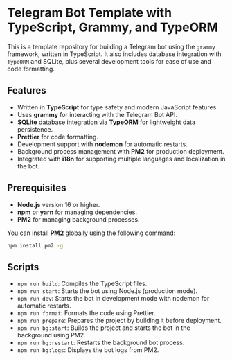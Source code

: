 # Telegram Bot Template with TypeScript, Grammy, and TypeORM

This is a template repository for building a Telegram bot using the `grammy` framework, written in TypeScript. It also includes database integration with `TypeORM` and SQLite, plus several development tools for ease of use and code formatting.

## Features

- Written in **TypeScript** for type safety and modern JavaScript features.
- Uses **grammy** for interacting with the Telegram Bot API.
- **SQLite** database integration via **TypeORM** for lightweight data persistence.
- **Prettier** for code formatting.
- Development support with **nodemon** for automatic restarts.
- Background process management with **PM2** for production deployment.
- Integrated with **i18n** for supporting multiple languages and localization in the bot.

## Prerequisites

- **Node.js** version 16 or higher.
- **npm** or **yarn** for managing dependencies.
- **PM2** for managing background processes.

You can install **PM2** globally using the following command:

```bash
npm install pm2 -g
```

## Scripts
- `npm run build`: Compiles the TypeScript files.
- `npm run start`: Starts the bot using Node.js (production mode).
- `npm run dev`: Starts the bot in development mode with nodemon for automatic restarts.
- `npm run format`: Formats the code using Prettier.
- `npm run prepare`: Prepares the project by building it before deployment.
- `npm run bg:start`: Builds the project and starts the bot in the background using PM2.
- `npm run bg:restart`: Restarts the background bot process.
- `npm run bg:logs`: Displays the bot logs from PM2.
